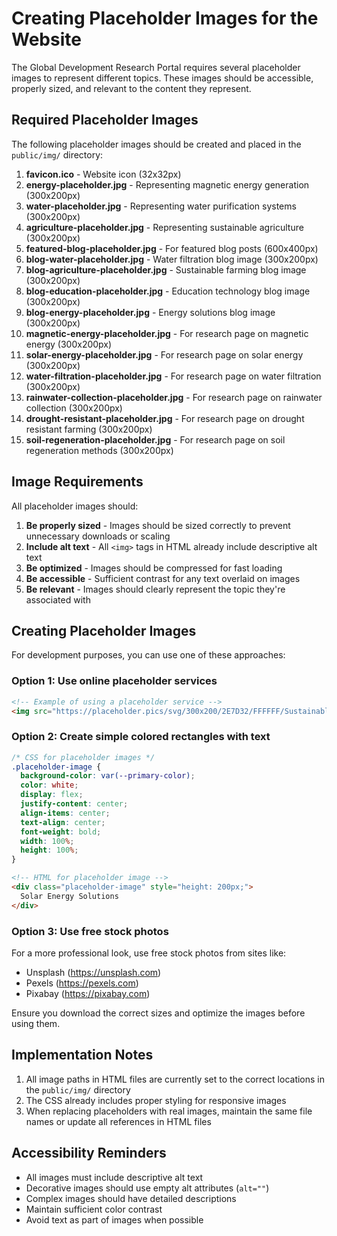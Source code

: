 # Creating Placeholder Images for the Website

The Global Development Research Portal requires several placeholder images to represent different topics. These images should be accessible, properly sized, and relevant to the content they represent.

## Required Placeholder Images

The following placeholder images should be created and placed in the `public/img/` directory:

1. **favicon.ico** - Website icon (32x32px)
2. **energy-placeholder.jpg** - Representing magnetic energy generation (300x200px)
3. **water-placeholder.jpg** - Representing water purification systems (300x200px) 
4. **agriculture-placeholder.jpg** - Representing sustainable agriculture (300x200px)
5. **featured-blog-placeholder.jpg** - For featured blog posts (600x400px)
6. **blog-water-placeholder.jpg** - Water filtration blog image (300x200px)
7. **blog-agriculture-placeholder.jpg** - Sustainable farming blog image (300x200px)
8. **blog-education-placeholder.jpg** - Education technology blog image (300x200px)
9. **blog-energy-placeholder.jpg** - Energy solutions blog image (300x200px)
10. **magnetic-energy-placeholder.jpg** - For research page on magnetic energy (300x200px)
11. **solar-energy-placeholder.jpg** - For research page on solar energy (300x200px)
12. **water-filtration-placeholder.jpg** - For research page on water filtration (300x200px)
13. **rainwater-collection-placeholder.jpg** - For research page on rainwater collection (300x200px)
14. **drought-resistant-placeholder.jpg** - For research page on drought resistant farming (300x200px)
15. **soil-regeneration-placeholder.jpg** - For research page on soil regeneration methods (300x200px)

## Image Requirements

All placeholder images should:

1. **Be properly sized** - Images should be sized correctly to prevent unnecessary downloads or scaling
2. **Include alt text** - All `<img>` tags in HTML already include descriptive alt text
3. **Be optimized** - Images should be compressed for fast loading
4. **Be accessible** - Sufficient contrast for any text overlaid on images
5. **Be relevant** - Images should clearly represent the topic they're associated with

## Creating Placeholder Images

For development purposes, you can use one of these approaches:

### Option 1: Use online placeholder services

```html
<!-- Example of using a placeholder service -->
<img src="https://placeholder.pics/svg/300x200/2E7D32/FFFFFF/Sustainable%20Agriculture" alt="Sustainable Agriculture">
```

### Option 2: Create simple colored rectangles with text

```css
/* CSS for placeholder images */
.placeholder-image {
  background-color: var(--primary-color);
  color: white;
  display: flex;
  justify-content: center;
  align-items: center;
  text-align: center;
  font-weight: bold;
  width: 100%;
  height: 100%;
}
```

```html
<!-- HTML for placeholder image -->
<div class="placeholder-image" style="height: 200px;">
  Solar Energy Solutions
</div>
```

### Option 3: Use free stock photos

For a more professional look, use free stock photos from sites like:
- Unsplash (https://unsplash.com)
- Pexels (https://pexels.com)
- Pixabay (https://pixabay.com)

Ensure you download the correct sizes and optimize the images before using them.

## Implementation Notes

1. All image paths in HTML files are currently set to the correct locations in the `public/img/` directory
2. The CSS already includes proper styling for responsive images
3. When replacing placeholders with real images, maintain the same file names or update all references in HTML files

## Accessibility Reminders

- All images must include descriptive alt text
- Decorative images should use empty alt attributes (`alt=""`)
- Complex images should have detailed descriptions
- Maintain sufficient color contrast
- Avoid text as part of images when possible 